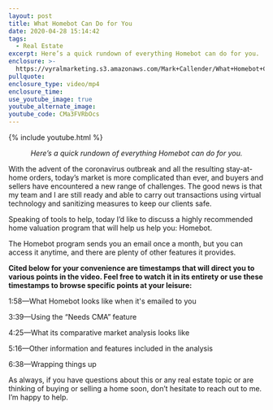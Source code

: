 ```yaml
---
layout: post
title: What Homebot Can Do for You
date: 2020-04-28 15:14:42
tags:
  - Real Estate
excerpt: Here’s a quick rundown of everything Homebot can do for you.
enclosure: >-
  https://vyralmarketing.s3.amazonaws.com/Mark+Callender/What+Homebot+Can+Do+for+You.mp4
pullquote:
enclosure_type: video/mp4
enclosure_time:
use_youtube_image: true
youtube_alternate_image:
youtube_code: CMa3FVRbOcs
---
```


{% include youtube.html %}

<p style="text-align: center;"><em>Here’s a quick rundown of everything Homebot can do for you.</em></p>

With the advent of the coronavirus outbreak and all the resulting stay-at-home orders, today’s market is more complicated than ever, and buyers and sellers have encountered a new range of challenges. The good news is that my team and I are still ready and able to carry out transactions using virtual technology and sanitizing measures to keep our clients safe.&nbsp;

Speaking of tools to help, today I’d like to discuss a highly recommended home valuation program that will help us help you: Homebot.&nbsp;

The Homebot program sends you an email once a month, but you can access it anytime, and there are plenty of other features it provides.&nbsp;

**Cited below for your convenience are timestamps that will direct you to various points in the video. Feel free to watch it in its entirety or use these timestamps to browse specific points at your leisure:**

1:58—What Homebot looks like when it's emailed to you

3:39—Using the “Needs CMA” feature

4:25—What its comparative market analysis looks like&nbsp;

5:16—Other information and features included in the analysis&nbsp;

6:38—Wrapping things up

As always, if you have questions about this or any real estate topic or are thinking of buying or selling a home soon, don’t hesitate to reach out to me. I’m happy to help.